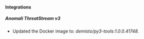 #### Integrations
##### Anomali ThreatStream v3
- Updated the Docker image to: *demisto/py3-tools:1.0.0.41748*.
